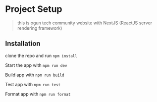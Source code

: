 # Project Setup
> this is ogun tech community website with NextJS (ReactJS server rendering framework)

## Installation
clone the repo and run `npm install` 

Start the app with `npm run dev`

Build app with `npm run build`

Test app with `npm run test`

Format app with `npm run format`
